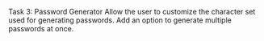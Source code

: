 Task 3: Password Generator
Allow the user to customize the character set used for generating passwords.
Add an option to generate multiple passwords at once.
